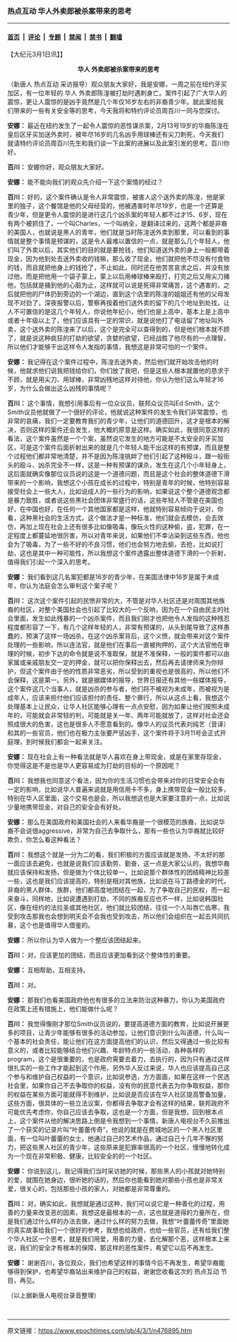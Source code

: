 ### 热点互动 华人外卖郎被杀案带来的思考

---

#### [首页](../../../..?n476895) &nbsp;|&nbsp; [评论](../../../../../epoch-comment?n476895) &nbsp;|&nbsp; [专题](../../../../../epoch-special?n476895) &nbsp;|&nbsp; [禁闻](../../../../../epoch-news?n476895) &nbsp;|&nbsp; [禁书](../../../../../books?n476895) &nbsp;|&nbsp; [翻墙](https://github.com/gfw-breaker/nogfw/blob/master/README.md?n476895)


<div class="post_content" id="artbody" itemprop="articleBody">
 <!-- article content begin -->
 <p>
  【大纪元3月1日讯】】
  <br/>
  <b>
   <center>
    <ok href="https://www.epochtimes.com/gb/tag/%E5%8D%8E%E4%BA%BA.html">
     华人
    </ok>
    外卖郎被杀案带来的思考
   </center>
  </b>
 </p>
 <p>
  （新唐人
  <ok href="https://www.epochtimes.com/gb/tag/%E7%83%AD%E7%82%B9%E4%BA%92%E5%8A%A8.html">
   热点互动
  </ok>
  采访报导）观众朋友大家好，我是安娜，一周之前在纽约牙买加区，有一位年轻的
  <ok href="https://www.epochtimes.com/gb/tag/%E5%8D%8E%E4%BA%BA.html">
   华人
  </ok>
  外卖郎陈湟被打劫时遇刺身亡。案件引起了广大华人的震惊，更让人震惊的是凶手竟然是几个年仅16岁左右的非裔青少年。就此案给我们带来的一些有关安全等的思考，今天我将和特约评论员周百川一同与您探讨。
 </p>
 <p>
  <b>
   安娜：
  </b>
  最近在纽约发生了一起令人震惊的恶性谋杀案，2月13号19岁的华裔陈湟在皇后区牙买加送外卖时，被年尽16岁的几名凶手用球棒还有尖刀刺死，今天我们就请特约评论员周百川先生和我们谈一下此案的进展以及此案引发的思考。百川你好。
 </p>
 <p>
  <b>
   百川：
  </b>
  安娜你好，观众朋友大家好。
 </p>
 <p>
  <b>
   安娜：
  </b>
  能不能向我们的观众先介绍一下这个案情的经过？
 </p>
 <p>
  <b>
   百川：
  </b>
  好的，这个案件确认是令人非常震惊，被害人这个送外卖的陈湟，他是家里的独子，这个餐馆是他的父母经营的，他被遇害时年尽19岁，也是一个还算是青少年，但是更令人震惊的是进行这几个凶杀案的年轻人都不过才15、6岁，现在有两个被抓住了，一个叫Charles，一个叫纳全，是翻译过来的，这两个都是非裔的美国人，也就说是黑人的青年，他们就是当时陈湟送外卖到那里，可以看到的事情就是整个事情是预谋的，这是令人最难以置信的一点，就是那么几个年轻人，他们叫了外卖以后，其实他们的目的就是要抢钱，他们知道送外卖的身上一般都带着现金，因为他到处去送外卖收的钱嘛，那么收了现金，他们就把他不尽没有付食物的钱，而且就把他身上的钱抢了，不止如此，同时还在他苦苦哀求之后，并没有放过他，而是把他用一个袋子蒙上，蒙上以后用棒球棒来殴打，打完之后又用尖刀捅他，包括就是捅到他的心脏为止，这样就可以说是死得非常痛苦，这个遇害的，之后就把他的尸体扔到旁边的一个湖边，直到这个店里的陈湟的姐姐还有他的父母发现不对劲了，深夜报警以后，警察再按着他们送外卖的留下的几个地址到处找，让人不可置信的是这几个年轻人，你说他年纪小，他们也是上高中，基本上是上高中或者十年级以上了，他们应该具有一定的常识，就是说他打了电话留了地址叫外卖，这个送外卖的陈湟来了以后，这个是完全可以查得到的，但是他们根本就不顾了，就是说这种疯狂的打劫的欲望，贪婪的欲望，已经战胜了他尽有的一点理智，所以他们才能够干出这样令人发指的事情，我想这是非常可怕的一个案件。
 </p>
 <p>
  <b>
   安娜：
  </b>
  我记得在这个案件过程中，陈湟去送外卖，然后他们就开始攻击他的时候，他就求他们说我把钱给你们，你们放了我吧，但是这些人根本就置他的恳求于不顾，就是用尖刀、用球棒，非常凶残地这样对待他，你认为他们这么年轻才16岁，为什么会做出这么凶残的事情呢？
 </p>
 <p>
  <b>
   百川：
  </b>
  这个事情，我想引用事后有一位众议员，联邦众议员叫Ed Smith，这个Smith议员他就做了一个很好的评论，他就说这种案件的发生令我们非常震惊，也非常的哀痛，我们一定要教育我们的青少年，让他们的道德回升，这才是根本的解决，否则这样的案件还会发生，他大概的原意是这样。确实如此，我很同意这样的看法，这个案件虽然是一个个案，虽然说它发生的地方可能是不太安全的牙买加区，可是这个案件后面折射出来的就是几个年轻人能干出这样的有预谋，而且是整个过程他们都非常地清楚，并不是因为陈湟挑衅了他们引起了这种殴斗，跟一般街头的殴斗、凶杀完全不一样，这是一种有预谋的谋杀，发生在这几个小年轻身上，这后面就确实像那位议员说的这是一个道德问题，而且是这个社会的整体道德下滑带来的一个影响，我想这个小孩在成长的过程中，特别是青年的时候，他特别容易接受社会上一些大人，比如说成人的一些行为的影响，如果说这个整个道德观念都是暴力致胜，或者说这些黑社会团体非常盛行的话，这些年轻人不管是在美国也好，在中国也好，在任何一个其他国家都是这样，他就特别容易倾向于说对，你看，这种黑社会的生活方式，这个做法才是一种标准，他们就会去模仿，会去效仿，再加上现在社会上还有很多比如像吸毒，像玩火性的这种偷，盗，犯罪，在一定程度上都蔓延地很厉害，所以对青年来说，如果他们不幸沾染到这些东西，他也会为了吸毒，为了一些不好的不良习惯，他们也会努力地去偷，去抢，比如说打劫，这也是其中一种可能性，所以我想这个案件透露出整体道德下滑的一个折射，值得我们引起一个深入的思考。
 </p>
 <p>
  <b>
   安娜：
  </b>
  我们看到这几名案犯都是16岁的青少年，在美国法律中16岁是属于未成年，你认为法庭会怎么审判这个案子呢？
 </p>
 <p>
  <b>
   百川：
  </b>
  这次这个案件引起的民愤非常的大，不管是对华人社区还是对周围其他族裔的社区，对整个美国社会也引起了比较大的一个反响，因为在一个自由民主的社会里面，发生如此残暴的一个凶杀案件，而且我们刚才也把他令人发指的这种残忍程度都形容了一下，有几个这样年轻的人，非常有预谋的，从头到尾导致了这样愚蠢的，预演了这样一场凶杀，在这个凶杀案背后，这个义愤，就会带来对这个案件处理的一些影响，所以连法官，就是他们在事后一直被拘押的，这个大法官他在审理的时候，初步下达的命令就是说不准取保，就是不准保释，一般的案件都可以由家属或亲戚朋友交一定的押金，就可以把你保释出去，然后再去请律师来为你辩护，但这个案件由于他的性质非常恶劣，所以受到的重视也是很高的，所以他们不会保释，这是第一。另外，就是据媒体的报导，世界日报还有其他一些媒体报导，这个案件这几个当事人，就是凶杀的参与者，他们将不被视为未成年，而被视为是成年人，应该来担付他们应该担付的责任、整个罪行，所以从这点上看，我想这个处理基本上让民众，让华人社区能够心理有一点点安慰，因为如果让他们按照未成年的，可能就会非常轻的判，可能就是关一年、两年可能就放了，这样对社会还会照成很大的危害，这也是很多人不愿意看到的。像华人的议员代表刘纯艺（音译）和其的一些官员，他们也在极力主张要严惩凶手，这个案件将于3月11号会正式开庭理，到时候我们都会一起来关注。
 </p>
 <p>
  <b>
   安娜：
  </b>
  现在社会上有一种看法就是华人喜欢在身上带现金，或是在家里存现金，你觉得这是不是也是华人更容易成为打劫的目标的一个原因呢？
 </p>
 <p>
  <b>
   百川：
  </b>
  我想我也同意这个看法，因为你的生活习惯也会带来对你的日常安全会有一定的影响，比如说华人普遍来说就是用信用卡不多，身上携带现金一般比较多，特别在华人区里面，这个交易也是会，所以我想这也是大家要注意的一点，比如说少量地携带现金，对自己的安全会有好处。
 </p>
 <p>
  <b>
   安娜：
  </b>
  那么在美国政府和美国社会的人来看华裔是一个很模范的族裔，比如说华裔不会说很aggressive，非常为自己去争取什么，那有一些也认为华裔就比较好欺负，你怎么看这种看法？
 </p>
 <p>
  <b>
   百川：
  </b>
  我想这个就是一分为二的看，我们积极的方面应该就是发扬，不太好的那一面应该去避免，也就是说我们应该勤劳、勤奋，这一点是大家公认的，我想华裔就应该保持和发扬，但是做为个体比较单一，比如说那个群体性的团结精神比较差一些，这也是我们应该提高的，特别是相对其他族，比如说在马丁路德金的时代，非裔的黑人群体、族群，他们都高度地团结在一起，为了争取自己的民权，而一起来奋斗，同样地，比如说遭遇到打劫，不同的族裔反应也不一样，比如说韩国社区，像在纽约的法拉圣或其他社区，他们就比较团结，往往一个人叫唇亡齿寒，我受到攻击那我也会想到明天会不会我也受到攻击，所以他们会组织在一起去共同抗暴，这个也是值得华人借鉴的。
 </p>
 <p>
  <b>
   安娜：
  </b>
  所以你认为华人做为一个整应该团结起来。
 </p>
 <p>
  <b>
   百川：
  </b>
  对，应该更加的团结，而且应该更加看到这个整体性的重要。
 </p>
 <p>
  <b>
   安娜：
  </b>
  互相帮助，互相支持。
 </p>
 <p>
  <b>
   百川：
  </b>
  对。
 </p>
 <p>
  <b>
   安娜：
  </b>
  那我们也看美国政府他也有很多的立法来防治这种暴力，你认为美国政府在政策上还有措施上，他们能做什么呢？
 </p>
 <p>
  <b>
   百川：
  </b>
  我觉得像刚才那位Smith议员说的，要提高道德方面的教育，比如说开展更多的项目，让青少年能够有很多的活动参加，让他们意识到什么叫道德，什么叫一个基本的社会责任，能让他们在这方面提高他们的认识，然后又得通过一些比较有意义的，或者比较能够结合他们兴趣、年龄特点的一些活动，各种各样的program，这个是很重要的，也是政府需要去着力，去执行的，因为只有通过这样很扎实的一些工作才能起到这个作用，另外华人反过来说，华人也应该提高自己这个参与和维护自己权益的一个意识，比如说参选，方方面面，如果在这样一个民选社会里，如果你自己不去争取你的权益，没有你的民意代表去为你争取权益，那你的权益在某些方面可能就得不到维护，比如说是否应该在华人社区提高警备加量，这些方面，很具体的一些立法议案，你都得去争取才会有这样的结果，联邦政府不可能优先考虑你，你自己应该去争取，这也是一个方面，但是我想，回到根本点上，这个案件从他的解决思路上倒是令我想到一个事情，新唐人电视台不久前推出了一个获奖的记录片叫“叶蕾蕾传奇”，他说的就是在费城地区的一个黑人社区里面，有一位叫叶蕾蕾的女士，他通过自己的艺术作品，通过自己十几年不懈的努力，把这些黑人社区的青少年，这些原来是犯罪率很高的一个社区，慢慢地转化成为一个现在非常积极、健康，比较安全的的一个社区。
 </p>
 <p>
  <b>
   安娜：
  </b>
  你说到这儿，我记得我们当时采访她的时候，那些黑人的小孩就对她特别的爱，就围在她身边，很听她的话的，然后你也能看到她对那些小孩也是非常关爱，很关心的，包括那些小孩的家人，对她都是非常尊重的。
 </p>
 <p>
  <b>
   百川：
  </b>
  对，确实如此，我想就是通过这种，我们可以说它是一种善化的过程，用善的力量来改变恶的因素，我想这是最根本的一点，这也就是道得的力量所在，但是我们通过什么样的办法去做，通过什么样的努力去做，我想“叶蕾蕾传奇”里面她的真实故事给我们一个很好的参考，我想也给政府，也给一些官员，还有给我们整个华人社区一个思考，就是我们用爱，用善的力量，去化解那个恶，这样根本上来说，我们的安全才有根本的保障，那这样的恶性案件，希望它以后不再发生。
 </p>
 <p>
  <b>
   安娜：
  </b>
  谢谢百川，各位观众，我们也希望这样的事情今后不再发生，希望华裔能够得到保护，也希望华裔站出来维护自己的权益，谢谢您收看这次的
  <ok href="https://www.epochtimes.com/gb/tag/%E7%83%AD%E7%82%B9%E4%BA%92%E5%8A%A8.html">
   热点互动
  </ok>
  节目，再见。
 </p>
 <p>
  （以上据新唐人电视台录音整理）
 </p>
 <p>
  <font color="#ffffff">
   (http://www.dajiyuan.com)
  </font>
 </p>
 <!-- article content end -->
 <div id="below_article_ad">
 </div>
</div>


---

原文链接：https://www.epochtimes.com/gb/4/3/1/n476895.htm